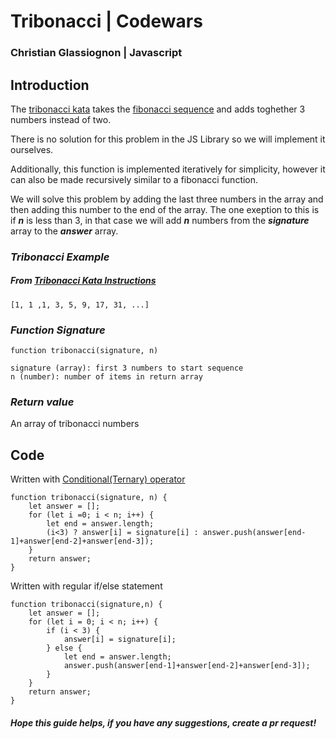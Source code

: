 # **Tribonacci | Codewars** #

### Christian Glassiognon | Javascript ###  

## **Introduction** ##

The [tribonacci kata](https://www.codewars.com/kata/556deca17c58da83c00002db) takes the [fibonacci sequence](https://www.mathsisfun.com/numbers/fibonacci-sequence.html) and adds toghether 3 numbers instead of two.

There is no solution for this problem in the JS Library so we will implement it ourselves.

Additionally, this function is implemented iteratively for simplicity, however it can also be made recursively similar to a fibonacci function.

We will solve this problem by adding the last three numbers in the array and then adding this number to the end of the array. The one exeption to this is if ***n*** is less than 3, in that case we will add ***n*** numbers from the ***signature*** array to the ***answer*** array.

### *Tribonacci Example* ###
##### From [Tribonacci Kata Instructions](https://www.codewars.com/kata/556deca17c58da83c00002db) #####

    [1, 1 ,1, 3, 5, 9, 17, 31, ...]

### *Function Signature* ###

    function tribonacci(signature, n)
    
    signature (array): first 3 numbers to start sequence
    n (number): number of items in return array

### *Return value* ###
An array of tribonacci numbers

## Code ##

Written with [Conditional(Ternary) operator](https://developer.mozilla.org/en-US/docs/Web/JavaScript/Reference/Operators/Conditional_Operator)

    function tribonacci(signature, n) {
        let answer = [];
        for (let i =0; i < n; i++) {
            let end = answer.length;
            (i<3) ? answer[i] = signature[i] : answer.push(answer[end-1]+answer[end-2]+answer[end-3]);
        }
        return answer;
    }

Written with regular if/else statement

    function tribonacci(signature,n) {
        let answer = [];
        for (let i = 0; i < n; i++) {
            if (i < 3) {
                answer[i] = signature[i];
            } else {
                let end = answer.length;
                answer.push(answer[end-1]+answer[end-2]+answer[end-3]);
            }
        }
        return answer;
    }

##### Hope this guide helps, if you have any suggestions, create a pr request! #####